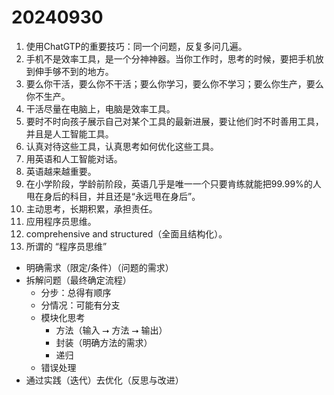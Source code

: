 # 20240930

1. 使用ChatGTP的重要技巧：同一个问题，反复多问几遍。
2. 手机不是效率工具，是一个分神神器。当你工作时，思考的时候，要把手机放到伸手够不到的地方。
3. 要么你干活，要么你不干活；要么你学习，要么你不学习；要么你生产，要么你不生产。
4. 干活尽量在电脑上，电脑是效率工具。
5. 要时不时向孩子展示自己对某个工具的最新进展，要让他们时不时善用工具，并且是人工智能工具。
6. 认真对待这些工具，认真思考如何优化这些工具。
7. 用英语和人工智能对话。
8. 英语越来越重要。
9. 在小学阶段，学龄前阶段，英语几乎是唯一一个只要肯练就能把99.99%的人甩在身后的科目，并且还是“永远甩在身后”。
10. 主动思考，长期积累，承担责任。
11. 应用程序员思维。
12. comprehensive and structured（全面且结构化）。
13. 所谓的 “程序员思维”

* 明确需求（限定/条件）（问题的需求）
* 拆解问题（最终确定流程）
  * 分步：总得有顺序
  * 分情况：可能有分支
  * 模块化思考
    * 方法（输入 ⭢ 方法 ⭢ 输出）
    * 封装（明确方法的需求）
    * 递归
  * 错误处理
* 通过实践（迭代）去优化（反思与改进）